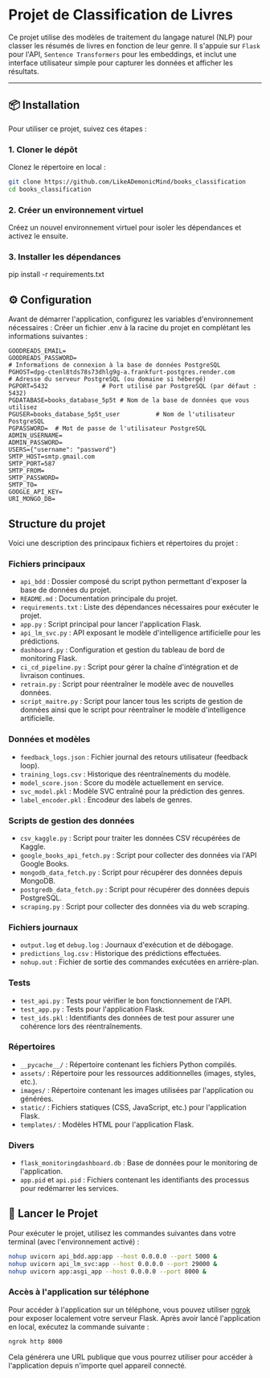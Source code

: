 # Projet de Classification de Livres

Ce projet utilise des modèles de traitement du langage naturel (NLP) pour classer les résumés de livres en fonction de leur genre. Il s'appuie sur `Flask` pour l'API, `Sentence Transformers` pour les embeddings, et inclut une interface utilisateur simple pour capturer les données et afficher les résultats.

---

## 📦 Installation

Pour utiliser ce projet, suivez ces étapes :

### 1. Cloner le dépôt
Clonez le répertoire en local :
```bash
git clone https://github.com/LikeADemonicMind/books_classification
cd books_classification
```

### 2. Créer un environnement virtuel
Créez un nouvel environnement virtuel pour isoler les dépendances et activez le ensuite. 

### 3. Installer les dépendances
pip install -r requirements.txt

## ⚙️ Configuration

Avant de démarrer l'application, configurez les variables d'environnement nécessaires :
Créer un fichier .env à la racine du projet en complétant les informations suivantes :
```env
GOODREADS_EMAIL=
GOODREADS_PASSWORD=
# Informations de connexion à la base de données PostgreSQL
PGHOST=dpg-ctenl8tds78s73dhlg9g-a.frankfurt-postgres.render.com         # Adresse du serveur PostgreSQL (ou domaine si hébergé)
PGPORT=5432               # Port utilisé par PostgreSQL (par défaut : 5432)
PGDATABASE=books_database_5p5t # Nom de la base de données que vous utilisez
PGUSER=books_database_5p5t_user          # Nom de l'utilisateur PostgreSQL
PGPASSWORD=  # Mot de passe de l'utilisateur PostgreSQL
ADMIN_USERNAME=
ADMIN_PASSWORD=
USERS={"username": "password"}
SMTP_HOST=smtp.gmail.com
SMTP_PORT=587
SMTP_FROM=
SMTP_PASSWORD=
SMTP_TO=
GOOGLE_API_KEY=
URI_MONGO_DB=
```


## Structure du projet

Voici une description des principaux fichiers et répertoires du projet :

### Fichiers principaux
- `api_bdd` : Dossier composé du script python permettant d'exposer la base de données du projet.
- `README.md` : Documentation principale du projet.
- `requirements.txt` : Liste des dépendances nécessaires pour exécuter le projet.
- `app.py` : Script principal pour lancer l'application Flask.
- `api_lm_svc.py` : API exposant le modèle d'intelligence artificielle pour les prédictions.
- `dashboard.py` : Configuration et gestion du tableau de bord de monitoring Flask.
- `ci_cd_pipeline.py` : Script pour gérer la chaîne d'intégration et de livraison continues.
- `retrain.py` : Script pour réentraîner le modèle avec de nouvelles données.
- `script_maitre.py` : Script pour lancer tous les scripts de gestion de données ainsi que le script pour réentraîner le modèle d'intelligence artificielle.

### Données et modèles
- `feedback_logs.json` : Fichier journal des retours utilisateur (feedback loop).
- `training_logs.csv` : Historique des réentraînements du modèle.
- `model_score.json` : Score du modèle actuellement en service.
- `svc_model.pkl` : Modèle SVC entraîné pour la prédiction des genres.
- `label_encoder.pkl` : Encodeur des labels de genres.

### Scripts de gestion des données
- `csv_kaggle.py` : Script pour traiter les données CSV récupérées de Kaggle.
- `google_books_api_fetch.py` : Script pour collecter des données via l'API Google Books.
- `mongodb_data_fetch.py` : Script pour récupérer des données depuis MongoDB.
- `postgredb_data_fetch.py` : Script pour récupérer des données depuis PostgreSQL.
- `scraping.py` : Script pour collecter des données via du web scraping.


### Fichiers journaux
- `output.log` et `debug.log` : Journaux d'exécution et de débogage.
- `predictions_log.csv` : Historique des prédictions effectuées.
- `nohup.out` : Fichier de sortie des commandes exécutées en arrière-plan.

### Tests
- `test_api.py` : Tests pour vérifier le bon fonctionnement de l'API.
- `test_app.py` : Tests pour l'application Flask.
- `test_ids.pkl` : Identifiants des données de test pour assurer une cohérence lors des réentraînements.

### Répertoires
- `__pycache__/` : Répertoire contenant les fichiers Python compilés.
- `assets/` : Répertoire pour les ressources additionnelles (images, styles, etc.).
- `images/` : Répertoire contenant les images utilisées par l'application ou générées.
- `static/` : Fichiers statiques (CSS, JavaScript, etc.) pour l'application Flask.
- `templates/` : Modèles HTML pour l'application Flask.

### Divers
- `flask_monitoringdashboard.db` : Base de données pour le monitoring de l'application.
- `app.pid` et `api.pid` : Fichiers contenant les identifiants des processus pour redémarrer les services.

## 🚀 Lancer le Projet

Pour exécuter le projet, utilisez les commandes suivantes dans votre terminal (avec l'environnement activé) :
```bash
nohup uvicorn api_bdd.app:app --host 0.0.0.0 --port 5000 &
nohup uvicorn api_lm_svc:app --host 0.0.0.0 --port 29000 &
nohup uvicorn app:asgi_app --host 0.0.0.0 --port 8000 &
```
### Accès à l'application sur téléphone
Pour accéder à l'application sur un téléphone, vous pouvez utiliser [ngrok](https://ngrok.com) pour exposer localement votre serveur Flask. Après avoir lancé l'application en local, exécutez la commande suivante :

```bash
ngrok http 8000
```
Cela générera une URL publique que vous pourrez utiliser pour accéder à l'application depuis n'importe quel appareil connecté.